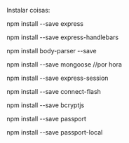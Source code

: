 Instalar coisas:

npm install --save express

npm install --save express-handlebars

npm install body-parser --save

npm install --save mongoose //por hora

npm install --save express-session

npm install --save connect-flash

npm install --save bcryptjs

npm install --save passport

npm install --save passport-local